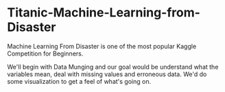 # Titanic-Machine-Learning-from-Disaster
Machine Learning From Disaster is one of the most popular Kaggle Competition for Beginners.

We'll begin with Data Munging and our goal would be understand what the variables mean, deal with missing values and erroneous data. We'd do some visualization to get a feel of what's going on.

